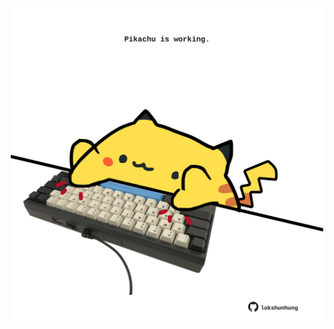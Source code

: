 <!-- built at 10/08/2025, 03:29:31 UTC -->
<p align="center">
  <img width="500" height="500" src="./ReadmeImage.svg">
</p>

